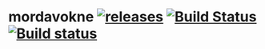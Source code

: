 # mordavokne [![releases](https://img.shields.io/github/tag/igagis/mordavokne.svg)](https://github.com/igagis/mordavokne/releases) [![Build Status](https://travis-ci.org/igagis/mordavokne.svg?branch=master)](https://travis-ci.org/igagis/mordavokne) [![Build status](https://ci.appveyor.com/api/projects/status/6srldekih9mfbgpr/branch/master?svg=true)](https://ci.appveyor.com/project/igagis/mordavokne/branch/master)


